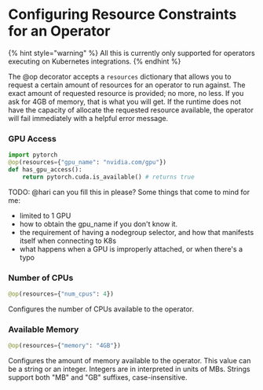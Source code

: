 # Configuring Resource Constraints for an Operator

{% hint style="warning" %}
All this is currently only supported for operators executing on Kubernetes integrations.
{% endhint %}

The @op decorator accepts a `resources` dictionary that allows you to request a certain
amount of resources for an operator to run against. The exact amount of requested resource
is provided; no more, no less. If you ask for 4GB of memory, that is what you will get. If
the runtime does not have the capacity of allocate the requested resource available, the 
operator will fail immediately with a helpful error message.


### GPU Access
```python
import pytorch
@op(resources={"gpu_name": "nvidia.com/gpu"})
def has_gpu_access():
    return pytorch.cuda.is_available() # returns true
```

TODO: @hari can you fill this in please? Some things that come to mind for me: 
- limited to 1 GPU
- how to obtain the gpu_name if you don't know it.
- the requirement of having a nodegroup selector, and how that manifests itself when connecting to K8s
- what happens when a GPU is improperly attached, or when there's a typo

### Number of CPUs

```python
@op(resources={"num_cpus": 4})
```
Configures the number of CPUs available to the operator.


### Available Memory

```python
@op(resources={"memory": "4GB"})
```

Configures the amount of memory available to the operator. This value can be a string or an integer.
Integers are in interpreted in units of MBs. Strings support both "MB" and "GB" suffixes, case-insensitive.
